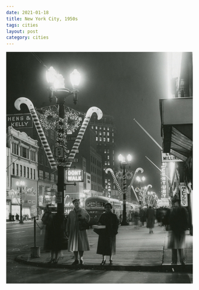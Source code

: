 ```yaml
---
date: 2021-01-18
title: New York City, 1950s
tags: cities
layout: post
category: cities
---
```


![nyc3](https://raw.githubusercontent.com/muneer78/muneer78.github.io/master/images/nyc20.jpeg)
